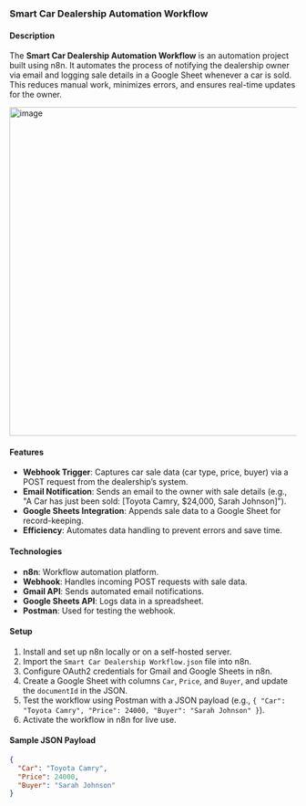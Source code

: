 ### Smart Car Dealership Automation Workflow

#### Description
The **Smart Car Dealership Automation Workflow** is an automation project built using n8n. It automates the process of notifying the dealership owner via email and logging sale details in a Google Sheet whenever a car is sold. This reduces manual work, minimizes errors, and ensures real-time updates for the owner.

<img width="974" height="576" alt="image" src="https://github.com/user-attachments/assets/744bb090-c80c-4028-8bf6-3b8a49bae74d" />

#### Features
- **Webhook Trigger**: Captures car sale data (car type, price, buyer) via a POST request from the dealership’s system.
- **Email Notification**: Sends an email to the owner with sale details (e.g., "A Car has just been sold: [Toyota Camry, $24,000, Sarah Johnson]").
- **Google Sheets Integration**: Appends sale data to a Google Sheet for record-keeping.
- **Efficiency**: Automates data handling to prevent errors and save time.

#### Technologies
- **n8n**: Workflow automation platform.
- **Webhook**: Handles incoming POST requests with sale data.
- **Gmail API**: Sends automated email notifications.
- **Google Sheets API**: Logs data in a spreadsheet.
- **Postman**: Used for testing the webhook.

#### Setup
1. Install and set up n8n locally or on a self-hosted server.
2. Import the `Smart Car Dealership Workflow.json` file into n8n.
3. Configure OAuth2 credentials for Gmail and Google Sheets in n8n.
4. Create a Google Sheet with columns `Car`, `Price`, and `Buyer`, and update the `documentId` in the JSON.
5. Test the workflow using Postman with a JSON payload (e.g., `{ "Car": "Toyota Camry", "Price": 24000, "Buyer": "Sarah Johnson" }`).
6. Activate the workflow in n8n for live use.

#### Sample JSON Payload
```json
{
  "Car": "Toyota Camry",
  "Price": 24000,
  "Buyer": "Sarah Johnson"
}
```





